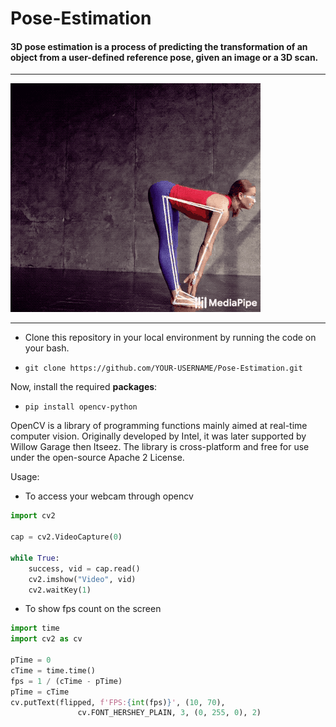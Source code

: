 # Pose-Estimation

#### 3D pose estimation is a process of predicting the transformation of an object from a user-defined reference pose, given an image or a 3D scan.

---

![Pose](pose.gif)

---

* Clone this repository in your local environment by running the code on your bash.

* `git clone https://github.com/YOUR-USERNAME/Pose-Estimation.git`

Now, install the required **packages**:

* `pip install opencv-python`

OpenCV is a library of programming functions mainly aimed at real-time computer vision. Originally developed by Intel, it was later supported by Willow Garage then Itseez. The library is cross-platform and free for use under the open-source Apache 2 License.

Usage:

* To access your webcam through opencv

```python
import cv2

cap = cv2.VideoCapture(0)

while True:
    success, vid = cap.read()
    cv2.imshow("Video", vid)
    cv2.waitKey(1)
```

* To show fps count on the screen

```python
import time
import cv2 as cv

pTime = 0
cTime = time.time()
fps = 1 / (cTime - pTime)
pTime = cTime
cv.putText(flipped, f'FPS:{int(fps)}', (10, 70),
               cv.FONT_HERSHEY_PLAIN, 3, (0, 255, 0), 2)
```













